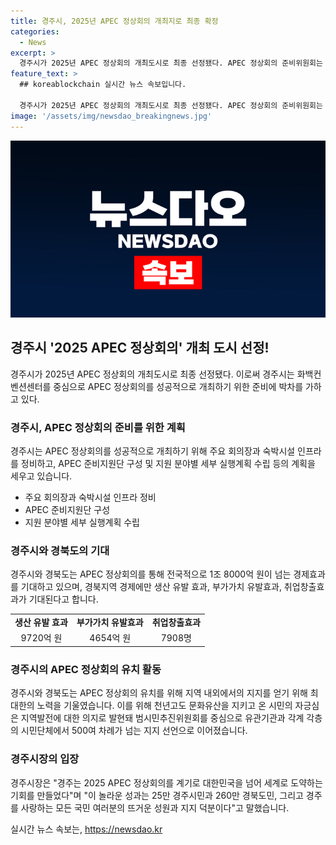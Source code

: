 ```yaml
---
title: 경주시, 2025년 APEC 정상회의 개최지로 최종 확정
categories:
  - News
excerpt: >
  경주시가 2025년 APEC 정상회의 개최도시로 최종 선정됐다. APEC 정상회의 준비위원회는 경주시를 최종 선택하며 본격적인 준비에 돌입한다. 이로 인해 경주시와 경북도는 국가적인 영향력을 높이는 동시에 경제적인 효과를 기대하고 있다. 지역 내외의 홍보마케팅과 특화산업의 알림을 통해 APEC 정상회의를 성공적으로 개최하기 위한 계획을 세우고 있다. 유관기관, 지자체, 의회 및 국회의 지지와 협력 아래, 경주시는 APEC 정상회의를 향한 열망을 실현해가고 있다. APEC 정상회의가 경주시의 지역발전과 세계로의 도약을 이루어낼 계기로 기대된다.
feature_text: >
  ## koreablockchain 실시간 뉴스 속보입니다.

  경주시가 2025년 APEC 정상회의 개최도시로 최종 선정됐다. APEC 정상회의 준비위원회는 경주시를 최종 선택하며 본격적인 준비에 돌입한다. 이로 인해 경주시와 경북도는 국가적인 영향력을 높이는 동시에 경제적인 효과를 기대하고 있다. 지역 내외의 홍보마케팅과 특화산업의 알림을 통해 APEC 정상회의를 성공적으로 개최하기 위한 계획을 세우고 있다. 유관기관, 지자체, 의회 및 국회의 지지와 협력 아래, 경주시는 APEC 정상회의를 향한 열망을 실현해가고 있다. APEC 정상회의가 경주시의 지역발전과 세계로의 도약을 이루어낼 계기로 기대된다.
image: '/assets/img/newsdao_breakingnews.jpg'
---
```


<p><img src="/assets/img/newsdao_breakingnews.jpg" alt="koreablockchain 속보" /></p>

<h2 data-ke-size="size26">경주시 '2025 APEC 정상회의' 개최 도시 선정!</h2>

<p data-ke-size="size16">경주시가 2025년 APEC 정상회의 개최도시로 최종 선정됐다. 이로써 경주시는 화백컨벤션센터를 중심으로 APEC 정상회의를 성공적으로 개최하기 위한 준비에 박차를 가하고 있다.</p>

<h3>경주시, APEC 정상회의 준비를 위한 계획</h3>

<p data-ke-size="size16">경주시는 APEC 정상회의를 성공적으로 개최하기 위해 주요 회의장과 숙박시설 인프라를 정비하고, APEC 준비지원단 구성 및 지원 분야별 세부 실행계획 수립 등의 계획을 세우고 있습니다.</p>

<ul>
  <li>주요 회의장과 숙박시설 인프라 정비</li>
  <li>APEC 준비지원단 구성</li>
  <li>지원 분야별 세부 실행계획 수립</li>
</ul>

<h3>경주시와 경북도의 기대</h3>

<p data-ke-size="size16">경주시와 경북도는 APEC 정상회의를 통해 전국적으로 1조 8000억 원이 넘는 경제효과를 기대하고 있으며, 경북지역 경제에만 생산 유발 효과, 부가가치 유발효과, 취업창출효과가 기대된다고 합니다.</p>

<table>
  <tr>
    <td style="text-align: center; height: 17px;"><b>생산 유발 효과</b></td>
    <td style="text-align: center; height: 17px;"><b>부가가치 유발효과</b></td>
    <td style="text-align: center; height: 17px;"><b>취업창출효과</b></td>
  </tr>
  <tr>
    <td style="text-align: center; height: 17px;">9720억 원</td>
    <td style="text-align: center; height: 17px;">4654억 원</td>
    <td style="text-align: center; height: 17px;">7908명</td>
  </tr>
</table>

<h3>경주시의 APEC 정상회의 유치 활동</h3>

<p data-ke-size="size16">경주시와 경북도는 APEC 정상회의 유치를 위해 지역 내외에서의 지지를 얻기 위해 최대한의 노력을 기울였습니다. 이를 위해 천년고도 문화유산을 지키고 온 시민의 자긍심은 지역발전에 대한 의지로 발현돼 범시민추진위원회를 중심으로 유관기관과 각계 각층의 시민단체에서 500여 차례가 넘는 지지 선언으로 이어졌습니다.</p>

<h3>경주시장의 입장</h3>

<p data-ke-size="size16">경주시장은 "경주는 2025 APEC 정상회의를 계기로 대한민국을 넘어 세계로 도약하는 기회를 만들었다"며 "이 놀라운 성과는 25만 경주시민과 260만 경북도민, 그리고 경주를 사랑하는 모든 국민 여러분의 뜨거운 성원과 지지 덕분이다"고 말했습니다.</p>
실시간 뉴스 속보는, <a href="https://newsdao.kr" rel="dofollow">https://newsdao.kr</a>


